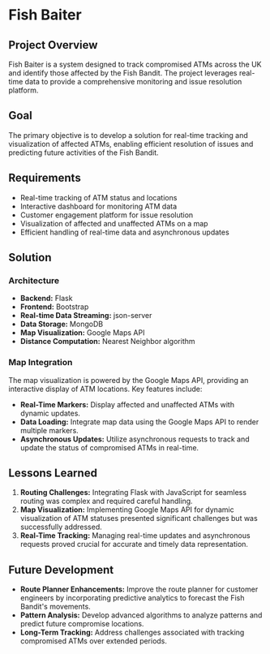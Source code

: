 Fish Baiter
===========

Project Overview
----------------

Fish Baiter is a system designed to track compromised ATMs across the UK and identify those affected by the Fish Bandit. 
The project leverages real-time data to provide a comprehensive monitoring and issue resolution platform.

Goal
----

The primary objective is to develop a solution for real-time tracking and visualization of affected ATMs, enabling efficient resolution of issues and predicting future activities of the Fish Bandit.

Requirements
------------

-   Real-time tracking of ATM status and locations
-   Interactive dashboard for monitoring ATM data
-   Customer engagement platform for issue resolution
-   Visualization of affected and unaffected ATMs on a map
-   Efficient handling of real-time data and asynchronous updates

Solution
--------

### Architecture

-   **Backend:** Flask
-   **Frontend:** Bootstrap
-   **Real-time Data Streaming:** json-server
-   **Data Storage:** MongoDB
-   **Map Visualization:** Google Maps API
-   **Distance Computation:** Nearest Neighbor algorithm

### Map Integration

The map visualization is powered by the Google Maps API, providing an interactive display of ATM locations. Key features include:

-   **Real-Time Markers:** Display affected and unaffected ATMs with dynamic updates.
-   **Data Loading:** Integrate map data using the Google Maps API to render multiple markers.
-   **Asynchronous Updates:** Utilize asynchronous requests to track and update the status of compromised ATMs in real-time.

Lessons Learned
---------------

1.  **Routing Challenges:** Integrating Flask with JavaScript for seamless routing was complex and required careful handling.
2.  **Map Visualization:** Implementing Google Maps API for dynamic visualization of ATM statuses presented significant challenges but was successfully addressed.
3.  **Real-Time Tracking:** Managing real-time updates and asynchronous requests proved crucial for accurate and timely data representation.

Future Development
------------------

-   **Route Planner Enhancements:** Improve the route planner for customer engineers by incorporating predictive analytics to forecast the Fish Bandit's movements.
-   **Pattern Analysis:** Develop advanced algorithms to analyze patterns and predict future compromise locations.
-   **Long-Term Tracking:** Address challenges associated with tracking compromised ATMs over extended periods.
